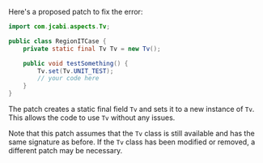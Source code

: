 Here's a proposed patch to fix the error:
```java
import com.jcabi.aspects.Tv;

public class RegionITCase {
    private static final Tv Tv = new Tv();

    public void testSomething() {
        Tv.set(Tv.UNIT_TEST);
        // your code here
    }
}
```
The patch creates a static final field `Tv` and sets it to a new instance of `Tv`. This allows the code to use `Tv` without any issues.

Note that this patch assumes that the `Tv` class is still available and has the same signature as before. If the `Tv` class has been modified or removed, a different patch may be necessary.